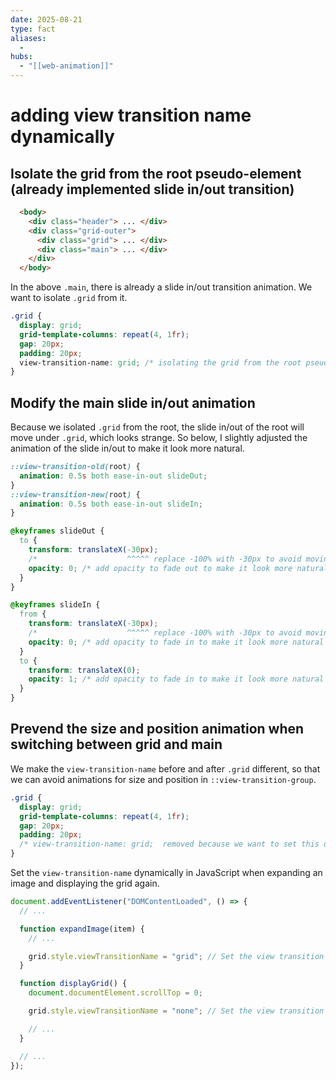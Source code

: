 ```yaml
---
date: 2025-08-21
type: fact
aliases:
  -
hubs:
  - "[[web-animation]]"
---
```


# adding view transition name dynamically

## Isolate the grid from the root pseudo-element (already implemented slide in/out transition)

```html
  <body>
    <div class="header"> ... </div>
    <div class="grid-outer">
      <div class="grid"> ... </div>
      <div class="main"> ... </div>
    </div>
  </body>
```

In the above `.main`, there is already a slide in/out transition animation. We want to isolate `.grid` from it.

```css
.grid {
  display: grid;
  grid-template-columns: repeat(4, 1fr);
  gap: 20px;
  padding: 20px;
  view-transition-name: grid; /* isolating the grid from the root pseudo-element */
}
```

## Modify the main slide in/out animation 

Because we isolated `.grid` from the root, the slide in/out of the root will move under `.grid`, which looks strange. So below, I slightly adjusted the animation of the slide in/out to make it look more natural.

```css
::view-transition-old(root) {
  animation: 0.5s both ease-in-out slideOut;
}
::view-transition-new(root) {
  animation: 0.5s both ease-in-out slideIn;
}

@keyframes slideOut {
  to {
    transform: translateX(-30px);
    /*                    ^^^^^ replace -100% with -30px to avoid moving under the grid */
    opacity: 0; /* add opacity to fade out to make it look more natural */
  }
}

@keyframes slideIn {
  from {
    transform: translateX(-30px);
    /*                    ^^^^^ replace -100% with -30px to avoid moving under the grid */
    opacity: 0; /* add opacity to fade in to make it look more natural */
  }
  to {
    transform: translateX(0);
    opacity: 1; /* add opacity to fade in to make it look more natural */
  }
}
```

## Prevend the size and position animation when switching between grid and main

We make the `view-transition-name` before and after `.grid` different, so that we can avoid animations for size and position in `::view-transition-group`.

```css
.grid {
  display: grid;
  grid-template-columns: repeat(4, 1fr);
  gap: 20px;
  padding: 20px;
  /* view-transition-name: grid;  removed because we want to set this dynamically with JS */
}
```


Set the `view-transition-name` dynamically in JavaScript when expanding an image and displaying the grid again.

```js
document.addEventListener("DOMContentLoaded", () => {
  // ...

  function expandImage(item) {
    // ...

    grid.style.viewTransitionName = "grid"; // Set the view transition name dynamically
  }

  function displayGrid() {
    document.documentElement.scrollTop = 0;

    grid.style.viewTransitionName = "none"; // Set the view transition name to none to prevent size and position animation

    // ...
  }

  // ...
});

